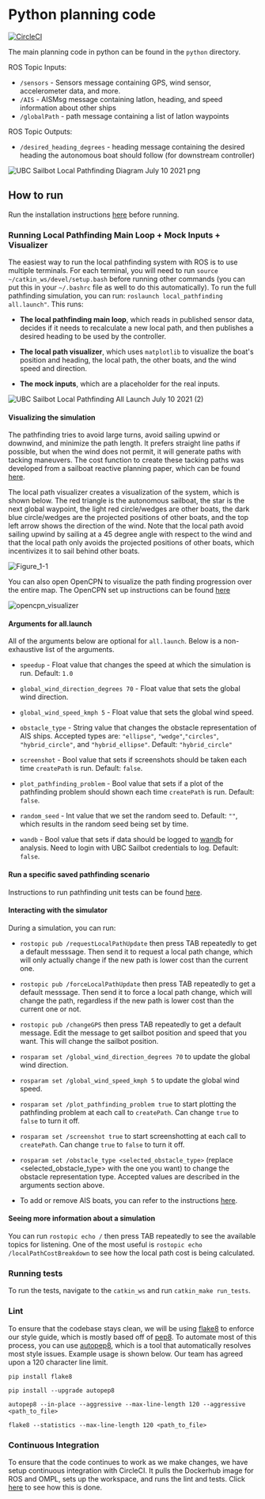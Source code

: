 # Python planning code 

[![CircleCI](https://circleci.com/gh/UBCSailbot/local-pathfinding.svg?style=shield&circle-token=d1bf596ed78d6a5d3744417a589e9ea71128364b)](https://circleci.com/gh/UBCSailbot/local-pathfinding)

The main planning code in python can be found in the `python` directory.

ROS Topic Inputs:
- `/sensors` - Sensors message containing GPS, wind sensor, accelerometer data, and more. 
- `/AIS` - AISMsg message containing latlon, heading, and speed information about other ships
- `/globalPath` - path message containing a list of latlon waypoints

ROS Topic Outputs:
- `/desired_heading_degrees` - heading message containing the desired heading the autonomous boat should follow (for downstream controller)

![UBC Sailbot Local Pathfinding Diagram July 10 2021 png](https://user-images.githubusercontent.com/26510814/125177488-feb8db80-e190-11eb-8d72-b7960b9380c3.png)

## How to run

Run the installation instructions [here](install/README.md) before running.

### Running Local Pathfinding Main Loop + Mock Inputs + Visualizer 

The easiest way to run the local pathfinding system with ROS is to use multiple terminals. For each terminal, you will need to run `source ~/catkin_ws/devel/setup.bash` before running other commands (you can put this in your `~/.bashrc` file as well to do this automatically). To run the full pathfinding simulation, you can run: `roslaunch local_pathfinding all.launch"`. This runs:

* __The local pathfinding main loop__, which reads in published sensor data, decides if it needs to recalculate a new local path, and then publishes a desired heading to be used by the controller.

* __The local path visualizer__, which uses `matplotlib` to visualize the boat's position and heading, the local path, the other boats, and the wind speed and direction.

* __The mock inputs__, which are a placeholder for the real inputs.

![UBC Sailbot Local Pathfinding All Launch July 10 2021 (2)](https://user-images.githubusercontent.com/26510814/125213256-802e6d80-e266-11eb-9d7a-0f1830df9335.png)

#### Visualizing the simulation

The pathfinding tries to avoid large turns, avoid sailing upwind or downwind, and minimize the path length. It prefers straight line paths if possible, but when the wind does not permit, it will generate paths with tacking maneuvers. The cost function to create these tacking paths was developed from a sailboat reactive planning paper, which can be found [here](docs/Tacking_Paper.pdf).

The local path visualizer creates a visualization of the system, which is shown below. The red triangle is the autonomous sailboat, the star is the next global waypoint, the light red circle/wedges are other boats, the dark blue circle/wedges are the projected positions of other boats, and the top left arrow shows the direction of the wind. Note that the local path avoid sailing upwind by sailing at a 45 degree angle with respect to the wind and that the local path only avoids the projected positions of other boats, which incentivizes it to sail behind other boats.

![Figure_1-1](https://user-images.githubusercontent.com/26510814/125178013-89033e80-e195-11eb-95f3-0143269f00fa.png)

You can also open OpenCPN to visualize the path finding progression over the entire map. The OpenCPN set up instructions can be found [here](install/visualisation.md)

![opencpn_visualizer](https://user-images.githubusercontent.com/26510814/125177064-cb288200-e18d-11eb-8ffd-29df13ef60e3.png)

#### Arguments for all.launch

All of the arguments below are optional for `all.launch`. Below is a non-exhaustive list of the arguments.

* `speedup` - Float value that changes the speed at which the simulation is run. Default: `1.0`

* `global_wind_direction_degrees 70` - Float value that sets the global wind direction.

* `global_wind_speed_kmph 5` - Float value that sets the global wind speed.

* `obstacle_type` - String value that changes the obstacle representation of AIS ships. Accepted types are: `"ellipse"`, `"wedge"`,`"circles"`, `"hybrid_circle"`, and `"hybrid_ellipse"`. Default: `"hybrid_circle"`

* `screenshot` - Bool value that sets if screenshots should be taken each time `createPath` is run. Default: `false`.

* `plot_pathfinding_problem` - Bool value that sets if a plot of the pathfinding problem should shown each time `createPath` is run. Default: `false`.

* `random_seed` - Int value that we set the random seed to. Default: `""`, which results in the random seed being set by time.

* `wandb` - Bool value that sets if data should be logged to [wandb](https://wandb.ai/ubcsailbot) for analysis. Need to login with UBC Sailbot credentials to log. Default: `false`.

#### Run a specific saved pathfinding scenario

Instructions to run pathfinding unit tests can be found [here](json/README.md).

#### Interacting with the simulator

During a simulation, you can run:

* `rostopic pub /requestLocalPathUpdate` then press TAB repeatedly to get a default messsage. Then send it to request a local path change, which will only actually change if the new path is lower cost than the current one.

* `rostopic pub /forceLocalPathUpdate` then press TAB repeatedly to get a default messsage. Then send it to force a local path change, which will change the path, regardless if the new path is lower cost than the current one or not.

* `rostopic pub /changeGPS` then press TAB repeatedly to get a default message. Edit the message to get sailbot position and speed that you want. This will change the sailbot position.

* `rosparam set /global_wind_direction_degrees 70` to update the global wind direction.

* `rosparam set /global_wind_speed_kmph 5` to update the global wind speed.

* `rosparam set /plot_pathfinding_problem true` to start plotting the pathfinding problem at each call to `createPath`. Can change `true` to `false` to turn it off.

* `rosparam set /screenshot true` to start screenshotting at each call to `createPath`. Can change `true` to `false` to turn it off.

* `rosparam set /obstacle_type <selected_obstacle_type>` (replace <selected_obstacle_type> with the one you want) to change the obstacle representation type. Accepted values are described in the arguments section above.

* To add or remove AIS boats, you can refer to the instructions [here](python/README.md).

#### Seeing more information about a simulation

You can run `rostopic echo /` then press TAB repeatedly to see the available topics for listening. One of the most useful is `rostopic echo /localPathCostBreakdown` to see how the local path cost is being calculated.

### Running tests

To run the tests, navigate to the `catkin_ws` and run `catkin_make run_tests`.

### Lint

To ensure that the codebase stays clean, we will be using [flake8](https://flake8.pycqa.org/en/latest/) to enforce our style guide, which is mostly based off of [pep8](https://www.python.org/dev/peps/pep-0008/). To automate most of this process, you can use [autopep8](https://github.com/hhatto/autopep8), which is a tool that automatically resolves most style issues. Example usage is shown below. Our team has agreed upon a 120 character line limit.

`pip install flake8`

`pip install --upgrade autopep8`

`autopep8 --in-place --aggressive --max-line-length 120 --aggressive <path_to_file>`

`flake8 --statistics --max-line-length 120 <path_to_file>`

### Continuous Integration

To ensure that the code continues to work as we make changes, we have setup continuous integration with CircleCI. It pulls the Dockerhub image for ROS and OMPL, sets up the workspace, and runs the lint and tests. Click [here](.circleci/config.yml) to see how this is done.
